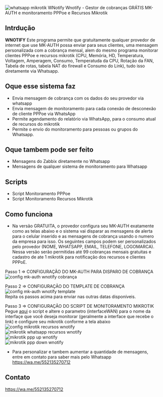 
<img align=top src="https://github.com/malmeida76/wnotify/blob/main/whatsapp-mikrotik.jpg" alt="whatsapp mikrotik WNotify">
Wnotify - Gestor de cobranças GRÁTIS MK-AUTH e monitoramento PPPoe e Recursos Mikrotik


## Intrdução


**WNOTIFY** Este programa permite que gratuitamente qualquer provedor de internet que use MK-AUTH possa enviar para seus clientes, uma mensagem personalizada com a cobrança mensal, alem do mesmo programa monitorar clientes PPPoe e recursos mikrotik (CPU, Memória, HD, Temperatura, Voltagem, Amperagem, Consumo, Temperatuda da CPU, Rotação da FAN, Tabela de rotas, tabela NAT do firewall e Consumo do Link), tudo isso diretamente via Whatsapp.

## Oque esse sistema faz

- Envia mensagem de cobrança com os dados do seu provedor via whatsapp
- Envia mensagem de monitoramento para cada conexão de desconexão de cliente PPPoe via WhatsApp
- Permite agendamento do relatório via WhatsApp, para o consumo atual de recursos do mikrotik
- Permite o envio do monitoramento para pessoas ou grupos do Whatsapp.

## Oque tambem pode ser feito
- Mensagens do Zabbix diretamente no Whatsapp
- Mensagens de qualquer sistema de monitoramento para Whatsapp

## Scripts
- Script Monitoramento PPPoe
- Script Monitoramento Recursos Mikrotik

## Como funciona
- Na versão GRATUITA, o provedor configura seu MK-AUTH exatamente como as telas abaixo e o sistema vai disparar as mensagens de alerta para o celular inserido e as mensagens de cobrança usando o numero da empresa para isso. Os seguintes campos podem ser personalizados pelo provedor (NOME, WHATSAPP, EMAIL, TELEFONE, LOGOMARCA). Nessa versão serão permitidas até 99 cobranças mensais gratuitas e cadastro de ate 1 mikrotik para notificação dos recursos e clientes PPPoE.

Passo 1 => CONFIGURAÇÃO DO MK-AUTH PARA DISPARO DE COBRANÇA
<img src="https://github.com/malmeida76/wnotify/blob/main/config%20mk-auth.png" alt="config mk-auth wnotify cobrança">

Passo 2 => CONFIGURAÇÃO DO TEMPLATE DE COBRANÇA<br>
<img src="https://github.com/malmeida76/wnotify/blob/main/CONFIG%20MK-AUTH%202.PNG" alt="config mk-auth wnotify template"><br>
Repita os passos acima para enviar nas outras datas disponíveis.

Passo 3 => CONFIGURAÇÃO DO SCRIPT DE MONITORAMENTO MIKROTIK<br>
Pegue <a href="https://raw.githubusercontent.com/malmeida76/wnotify/main/monitor">aqui</a> o script e altere o parametro (interfaceWAN) para o nome da interfaçe que você deseja monitorar (geralmente a interface que recebe o link) e configure seu mikrotik conforme a tela abaixo<br>
<img src="https://github.com/malmeida76/wnotify/blob/main/script-monitor.png" alt="config mikrotik recursos wnotify"><br>
<img src="https://github.com/malmeida76/wnotify/blob/main/script-monitor.png" alt="mikrotik whatsapp recursos wnotify"><br>
<img src="https://github.com/malmeida76/wnotify/blob/main/script-monitor.png" alt="mikrotik ppp up wnotify"><br>
<img src="https://github.com/malmeida76/wnotify/blob/main/script-monitor.png" alt="mikrotik ppp down wnotify">



- Para personalizar e tambem aumentar a quantidade de mensagens, entre em contato para saber mais pelo Whatsapp https://wa.me/552135270712

## Contato
https://wa.me/552135270712

